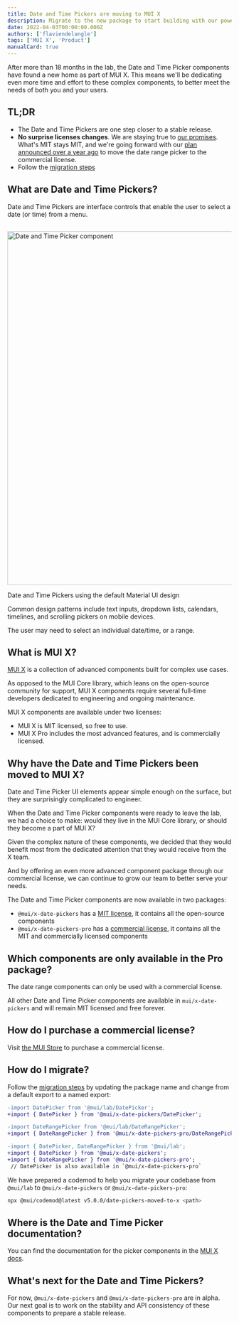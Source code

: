 ```yaml
---
title: Date and Time Pickers are moving to MUI X
description: Migrate to the new package to start building with our powerful Date and Time Pickers, now part of MUI X. Previously released MIT components will stay MIT.
date: 2022-04-03T00:00:00.000Z
authors: ['flaviendelangle']
tags: ['MUI X', 'Product']
manualCard: true
---
```


After more than 18 months in the lab, the Date and Time Picker components have found a new home as part of MUI X.
This means we'll be dedicating even more time and effort to these complex components, to better meet the needs of both you and your users.

## TL;DR

- The Date and Time Pickers are one step closer to a stable release.
- **No surprise licenses changes**. We are staying true to [our promises](https://mui-org.notion.site/Stewardship-542a2226043d4f4a96dfb429d16cf5bd). What's MIT stays MIT, and we're going forward with our [plan announced over a year ago](https://v5-0-6.brianstoker.com/components/date-range-picker/) to move the date range picker to the commercial license.
- Follow the [migration steps](/x/migration/migration-pickers-lab/)

## What are Date and Time Pickers?

Date and Time Pickers are interface controls that enable the user to select a date (or time) from a menu.

<img src="/static/blog/lab-date-pickers-to-mui-x/date-time-picker.png" style="width: 796px; margin-top: 16px;" alt="Date and Time Picker component" />

<p class="blog-description">Date and Time Pickers using the default Material UI design</p>

Common design patterns include text inputs, dropdown lists, calendars, timelines, and scrolling pickers on mobile devices.

The user may need to select an individual date/time, or a range.

## What is MUI X?

[MUI X](/x/) is a collection of advanced components built for complex use cases.

As opposed to the MUI Core library, which leans on the open-source community for support, MUI X components require several full-time developers dedicated to engineering and ongoing maintenance.

MUI X components are available under two licenses:

- MUI X is MIT licensed, so free to use.
- MUI X Pro includes the most advanced features, and is commercially licensed.

## Why have the Date and Time Pickers been moved to MUI X?

Date and Time Picker UI elements appear simple enough on the surface, but they are surprisingly complicated to engineer.

When the Date and Time Picker components were ready to leave the lab, we had a choice to make: would they live in the MUI Core library, or should they become a part of MUI X?

Given the complex nature of these components, we decided that they would benefit most from the dedicated attention that they would receive from the X team.

And by offering an even more advanced component package through our commercial license, we can continue to grow our team to better serve your needs.

The Date and Time Picker components are now available in two packages:

- `@mui/x-date-pickers` has a [MIT license](https://unpkg.com/browse/@mui/x-date-pickers/LICENSE), it contains all the open-source components
- `@mui/x-date-pickers-pro` has a [commercial license](https://unpkg.com/browse/@mui/x-date-pickers-pro/LICENSE), it contains all the MIT and commercially licensed components

## Which components are only available in the Pro package?

The date range components can only be used with a commercial license.

All other Date and Time Picker components are available in `mui/x-date-pickers` and will remain MIT licensed and free forever.

## How do I purchase a commercial license?

Visit [the MUI Store](https://brianstoker.com/store/items/mui-x-pro/) to purchase a commercial license.

## How do I migrate?

Follow the [migration steps](/x/migration/migration-pickers-lab/) by updating the package name and change from a default export to a named export:

```diff
-import DatePicker from '@mui/lab/DatePicker';
+import { DatePicker } from '@mui/x-date-pickers/DatePicker';

-import DateRangePicker from '@mui/lab/DateRangePicker';
+import { DateRangePicker } from '@mui/x-date-pickers-pro/DateRangePicker';

-import { DatePicker, DateRangePicker } from '@mui/lab';
+import { DatePicker } from '@mui/x-date-pickers';
+import { DateRangePicker } from '@mui/x-date-pickers-pro';
 // DatePicker is also available in `@mui/x-date-pickers-pro`
```

We have prepared a codemod to help you migrate your codebase from `@mui/lab` to `@mui/x-date-pickers` or `@mui/x-date-pickers-pro`:

```bash
npx @mui/codemod@latest v5.0.0/date-pickers-moved-to-x <path>
```

## Where is the Date and Time Picker documentation?

You can find the documentation for the picker components in the [MUI X docs](/x/react-date-pickers/getting-started/).

## What's next for the Date and Time Pickers?

For now, `@mui/x-date-pickers` and `@mui/x-date-pickers-pro` are in alpha.
Our next goal is to work on the stability and API consistency of these components to prepare a stable release.

